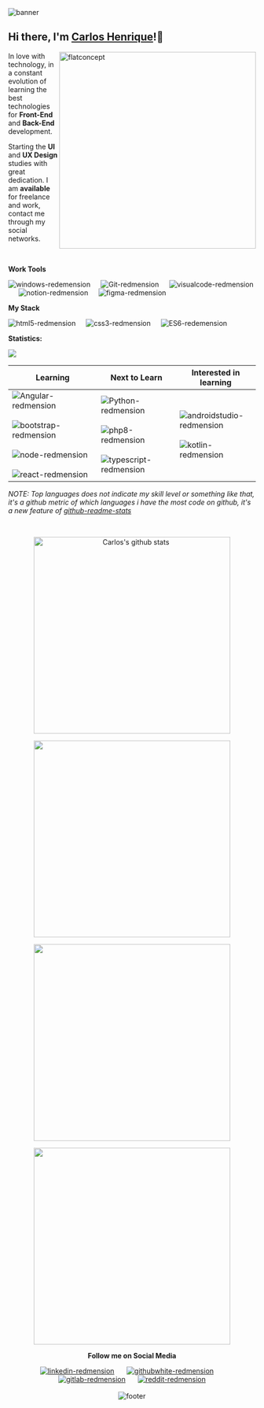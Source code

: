 <img width="auto" src="https://i.ibb.co/XS68v06/banner.png" alt="banner" border="0">

## Hi there, I'm [Carlos Henrique]()!:punch:

<img src="https://i.ibb.co/zPZrdcM/flatdesignconcept.png" min-width="400px" max-width="400px" width="400px" align="right" alt="flatconcept">
<p align="left">
In love with
technology, in a constant evolution of learning the best technologies for <strong>Front-End</strong>
 and <strong>Back-End</strong> development.
</p>
<p align="left">
Starting the <strong>UI</strong> and <strong>UX Design</strong> studies with great dedication. I am <strong>available</strong> for freelance and work, contact me through my social networks.
</p>
<br>

**Work Tools**
<p></p>
<p align="left"><img src="https://i.ibb.co/NFXK02X/windows-redemension.png" alt="windows-redemension" title="Windows 10" href="#" border="0" />&ensp;&ensp;&ensp;<img src="https://i.ibb.co/6ZQCtTp/Git-redmension.png" alt="Git-redmension" title="Git" href="#" border="0" />&ensp;&ensp;&ensp;<img src="https://i.ibb.co/4VFjd1t/visualcode-redmension.png" alt="visualcode-redmension" title="VS Code" href="#" border="0" />&ensp;&ensp;&ensp;<img src="https://i.ibb.co/jG5GySm/notion-redmension.png" alt="notion-redmension" title="Notion" href="#" border="0" />&ensp;&ensp;&ensp;<img src="https://i.ibb.co/X5NxFBN/figma-redmension.png" alt="figma-redmension" title="Figma" href="#" border="0" /></p>

**My Stack**
<p></p>
<p align="left"><img src="https://i.ibb.co/Q9x7wn0/html5-redmension.png" alt="html5-redmension" title="HTML5" border="0" />&ensp;&ensp;&ensp;<img src="https://i.ibb.co/zZtwrHv/css3-redmension.png" alt="css3-redmension" title="CSS3" border="0" />&ensp;&ensp;&ensp;<img src="https://i.ibb.co/1vZNsFg/ES6-redemension.png" alt="ES6-redemension" title="ECMAScript" border="0" /></p>

**Statistics:**

![](https://komarev.com/ghpvc/?username=devCarlosHenSil&color=blueviolet&style=flat)

<table width="100%">
  <thead>
    <tr>
      <th>Learning</th>
      <th>Next to Learn</th>
      <th>Interested in learning</th>
    </tr>
  </thead>
  <tbody>
    <tr>
      <td>
       <img src="https://i.ibb.co/fSHpZcK/Angular-redmension.png" alt="Angular-redmension" title="Angular" border="0">&ensp;&ensp;&ensp;
                            <img src="https://i.ibb.co/y4khFPj/bootstrap-redmension.png" alt="bootstrap-redmension" title="Bootstrap" border="0">&ensp;&ensp;&ensp;
                            <img src="https://i.ibb.co/Lvq9TXc/node-redmension.png" alt="node-redmension" title="Node.Js" border="0">&ensp;&ensp;&ensp;
                            <img src="https://i.ibb.co/D46tRpV/react-redmension.png" alt="react-redmension" title="React" border="0">
      </td>
      <td>
        <img src="https://i.ibb.co/zZt8gcN/Python-redmension.png" alt="Python-redmension" title="Python" border="0">&ensp;&ensp;&ensp;
        <img src="https://i.ibb.co/R7h4VJP/php8-redmension.png" alt="php8-redmension" title="PHP8" border="0">&ensp;&ensp;&ensp;
        <img src="https://i.ibb.co/TM7HFJb/typescript-redmension.png" alt="typescript-redmension" title="TypeScript" border="0">
      </td>
      <td>
        <img src="https://i.ibb.co/fQP8ZtY/androidstudio-redmension.png" alt="androidstudio-redmension" title="Android Studio" border="0">&ensp;&ensp;&ensp;
        <img src="https://i.ibb.co/YPTFgHF/kotlin-redmension.png" alt="kotlin-redmension" title="Kotlin" border="0">
      </td>       
    </tr>
    
  </tbody>
</table>
</p>

_NOTE: Top languages does not indicate my skill level or something like that, it's a github metric of which languages i have the most code on github, it's a new feature of [github-readme-stats](https://github.com/anuraghazra/github-readme-stats)_

<br/>

<center>
    <tr>
      <td><p align="center"><img width="400px" align="center" src="https://github-readme-stats.vercel.app/api?username=devCarlosHenSil&hide_border=true&show_icons=true&include_all_commits=true&theme=synthwave" alt="Carlos's github stats" /></p>
      </td>
    </tr>
      <td><p align="center"><img width="400px" align="center" src="https://github-readme-stats.vercel.app/api/top-langs?username=devCarlosHenSil&hide_border=true&layout=compact&langs_count=20&theme=synthwave" /></p>
      </td>
    <tr>
      <td><p align="center"><img width="400px" align="center" src="https://github-readme-stats.vercel.app/api/wakatime?username=devXcodeZero&hide_border=true&theme=synthwave&langs_count=20&layout=compact&v2&" /> </p>
      </td>
    </tr>
    <tr>
      <td><p align="center"><img width="400px" align="center" src="https://github-readme-streak-stats.herokuapp.com/?user=devCarlosHenSil&hide_border=true&theme=synthwave" /></p>
      </td>
    </tr>

</center>


<p align="center"><strong>Follow me on Social Media</strong></p>
<p></p>
<p align="center"><a href="https://www.linkedin.com/in/carlos-henrique-silva-dev/" target="_blank"><img src="https://i.ibb.co/2sC0pB6/linkedin-redmension.png" alt="linkedin-redmension" title="Linkedin" border="0" /></a>&ensp;&ensp;&ensp;
<a href="https://github.com/devCarlosHenSil"target="_blank"><img src="https://i.ibb.co/23MV8MP/githubwhite-redmension.png" alt="githubwhite-redmension" title="GitHub" border="0" /></a>&ensp;&ensp;&ensp;
<a href="#"target="_blank"><img src="https://i.ibb.co/YdbgMTG/gitlab-redmension.png" alt="gitlab-redmension" title="GitLab" border="0" /></a>&ensp;&ensp;&ensp;
<a href="https://www.reddit.com/user/LendaryStarkS"target="_blank"><img src="https://i.ibb.co/TWnGSvT/reddit-redmension.png" alt="reddit-redmension" title="Reddit" border="0" /></a>
<br/>
<br/>
<img width= "auto" src="https://i.ibb.co/2KTf5Lh/footer.png" alt="footer" border="0">